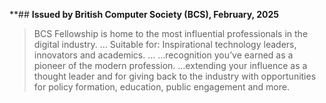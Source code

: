 **## **Issued by British Computer Society (BCS), February, 2025**

> BCS Fellowship is home to the most influential professionals in the digital industry.
> ...
> Suitable for: Inspirational technology leaders, innovators and academics.
> ...
> ...recognition you’ve earned as a pioneer of the modern profession. ...extending your influence as a thought leader and for giving back to the industry with opportunities for policy formation, education, public engagement and more.
